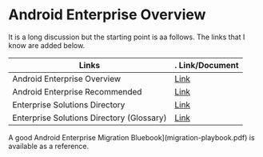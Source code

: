 # Android Enterprise Overview

It is a long discussion but the starting point is aa follows. The links that I know are added below. 

Links                                     |.                     Link/Document                          | 
------------------------------            | ----------------------------------------------------------- |
Android Enterprise Overview               | [Link](https://developers.google.com/android/work/overview) |
Android Enterprise Recommended            | [Link](https://www.android.com/enterprise/recommended/)     |
Enterprise Solutions Directory            | [Link](https://androidenterprisepartners.withgoogle.com/)   |
Enterprise Solutions Directory (Glossary) | [Link](https://androidenterprisepartners.withgoogle.com/glossary/emm/#) |

A good Android Enterprise Migration Bluebook](migration-playbook.pdf) is available as a reference. 



